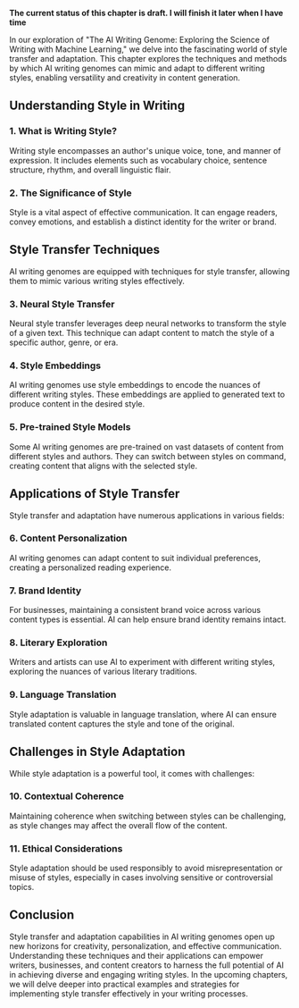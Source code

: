 **The current status of this chapter is draft. I will finish it later when I have time**

In our exploration of "The AI Writing Genome: Exploring the Science of Writing with Machine Learning," we delve into the fascinating world of style transfer and adaptation. This chapter explores the techniques and methods by which AI writing genomes can mimic and adapt to different writing styles, enabling versatility and creativity in content generation.

Understanding Style in Writing
------------------------------

### **1. What is Writing Style?**

Writing style encompasses an author's unique voice, tone, and manner of expression. It includes elements such as vocabulary choice, sentence structure, rhythm, and overall linguistic flair.

### **2. The Significance of Style**

Style is a vital aspect of effective communication. It can engage readers, convey emotions, and establish a distinct identity for the writer or brand.

Style Transfer Techniques
-------------------------

AI writing genomes are equipped with techniques for style transfer, allowing them to mimic various writing styles effectively.

### **3. Neural Style Transfer**

Neural style transfer leverages deep neural networks to transform the style of a given text. This technique can adapt content to match the style of a specific author, genre, or era.

### **4. Style Embeddings**

AI writing genomes use style embeddings to encode the nuances of different writing styles. These embeddings are applied to generated text to produce content in the desired style.

### **5. Pre-trained Style Models**

Some AI writing genomes are pre-trained on vast datasets of content from different styles and authors. They can switch between styles on command, creating content that aligns with the selected style.

Applications of Style Transfer
------------------------------

Style transfer and adaptation have numerous applications in various fields:

### **6. Content Personalization**

AI writing genomes can adapt content to suit individual preferences, creating a personalized reading experience.

### **7. Brand Identity**

For businesses, maintaining a consistent brand voice across various content types is essential. AI can help ensure brand identity remains intact.

### **8. Literary Exploration**

Writers and artists can use AI to experiment with different writing styles, exploring the nuances of various literary traditions.

### **9. Language Translation**

Style adaptation is valuable in language translation, where AI can ensure translated content captures the style and tone of the original.

Challenges in Style Adaptation
------------------------------

While style adaptation is a powerful tool, it comes with challenges:

### **10. Contextual Coherence**

Maintaining coherence when switching between styles can be challenging, as style changes may affect the overall flow of the content.

### **11. Ethical Considerations**

Style adaptation should be used responsibly to avoid misrepresentation or misuse of styles, especially in cases involving sensitive or controversial topics.

Conclusion
----------

Style transfer and adaptation capabilities in AI writing genomes open up new horizons for creativity, personalization, and effective communication. Understanding these techniques and their applications can empower writers, businesses, and content creators to harness the full potential of AI in achieving diverse and engaging writing styles. In the upcoming chapters, we will delve deeper into practical examples and strategies for implementing style transfer effectively in your writing processes.

